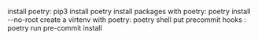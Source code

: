 install poetry: pip3 install poetry
install packages with poetry: poetry install --no-root
create a virtenv with poetry: poetry shell
put precommit hooks         : poetry run pre-commit install